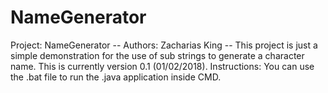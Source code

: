 # NameGenerator
Project: NameGenerator -- 
Authors: Zacharias King -- 
This project is just a simple demonstration for the use of sub strings to generate a character name. 
This is currently version 0.1 (01/02/2018). 
Instructions: You can use the .bat file to run the .java application inside CMD.
